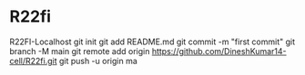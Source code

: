 # R22fi
R22FI-Localhost
git init git add README.md 
git commit -m "first commit" 
git branch -M main 
git remote add origin https://github.com/DineshKumar14-cell/R22fi.git 
git push -u origin ma
